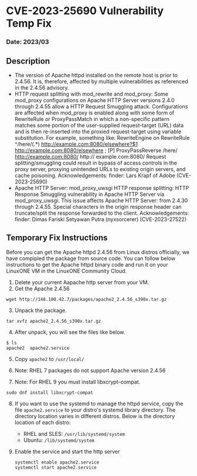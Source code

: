 # CVE-2023-25690 Vulnerability Temp Fix
### Date: 2023/03

## Description
- The version of Apache httpd installed on the remote host is prior to 2.4.56. It is, therefore, affected by multiple vulnerabilities as referenced in the 2.4.56 advisory.
- HTTP request splitting with mod_rewrite and mod_proxy: Some mod_proxy configurations on Apache HTTP Server versions 2.4.0 through 2.4.55 allow a HTTP Request Smuggling attack. Configurations
are affected when mod_proxy is enabled along with some form of RewriteRule or ProxyPassMatch
in which a non-specific pattern matches some portion of the user-supplied request-target (URL)
data and is then re-inserted into the proxied request-target using variable substitution. For example, something like: RewriteEngine on RewriteRule ^/here/(.*) http://example.com:8080/elsewhere?$1 http://example.com:8080/elsewhere ; [P] ProxyPassReverse /here/ http://example.com:8080/ http:// example.com:8080/ Request splitting/smuggling could result in bypass of access controls in the proxy server, proxying unintended URLs to existing origin servers, and cache poisoning. Acknowledgements: finder: Lars Krapf of Adobe (CVE-2023-25690)
- Apache HTTP Server: mod_proxy_uwsgi HTTP response splitting: HTTP Response Smuggling vulnerability in Apache HTTP Server via mod_proxy_uwsgi. This issue affects Apache HTTP Server: from 2.4.30 through 2.4.55.
Special characters in the origin response header can truncate/split the response forwarded to the client. Acknowledgements: finder: Dimas Fariski Setyawan Putra (nyxsorcerer) (CVE-2023-27522)

## Temporary Fix Instructions
Before you can get the Apache httpd 2.4.56 from Linux distros officially, we have compipled the package from source code. You can follow below instructions to get the Apache httpd binary code and run it on your LinuxONE VM in the LinuxONE Community Cloud. 

1. Delete your current Aapache http server from your VM.
2. Get the Apache 2.4.56
```
wget http://148.100.42.7/packages/apache2_2.4.56_s390x.tar.gz
```
3. Unpack the package. 
```
tar xvfz apache2_2.4.56_s390x.tar.gz
```
4. After unpack, you will see the files like below. 
```
$ ls
apache2  apache2.service
```
5. Copy `apache2` to `/usr/local/`

6. Note: RHEL 7 packages do not support Apache version 2.4.56

7. Note: For RHEL 9 you must install libxcrypt-compat.  
```
sudo dnf install libxcrypt-compat
```

8. If you want to use the systemd to manage the httpd service, copy the file `apache2.service` to your distro's systemd library directory. The directory location varies in different distros. Below is the directory location of each distro:
   - RHEL and SLES: `/usr/lib/systemd/system`
   - Ubuntu: `/lib/systemd/system` 

9. Enable the service and start the http server
   ```
   systemctl enable apache2.service
   systemctl start apache2.service
   ```



